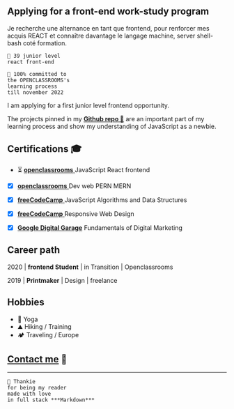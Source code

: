 <!-- # cheapskatePortfolio -->


<!-- ![ID](./Picture/github2.png "Portrait, pixelArt") -->

<!-- ![ID](./Picture/heroQRSun-1.png "Skills, Front-end REACT") -->

## Applying for a front-end work-study program

Je recherche une alternance en tant que frontend, pour renforcer mes acquis REACT et connaître davantage le langage machine, server shell-bash coté formation.

    👨 39 junior level
    react front-end

    🌱 100% committed to
    the OPENCLASSROOMS's
    learning process
    till november 2022

I am applying for a first junior level frontend opportunity.

The projects pinned in my [**Github repo 📑**](https://github.com/git504) are an important part of my learning process and show my understanding of JavaScript as a newbie.

## Certifications 🎓

- ⏳ [**openclassrooms** ](https://www.francecompetences.fr/recherche/rncp/35976/) JavaScript React frontend
- [x] [**openclassrooms** ](https://www.francecompetences.fr/recherche/rncp/32173/) Dev web PERN MERN

- [x] [**freeCodeCamp** ](https://www.freecodecamp.org/certification/git504/javascript-algorithms-and-data-structures) JavaScript Algorithms and Data Structures
- [x] [**freeCodeCamp** ](https://www.freecodecamp.org/certification/git504/responsive-web-design) Responsive Web Design
- [x] [**Google Digital Garage**](https://github.com/git504/git504/blob/main/Developer%20Certification/Google%20garage%20Marketing.pdf) Fundamentals of Digital Marketing

## Career path

2020 | **frontend Student** | in Transition | Openclassrooms

2019 | **Printmaker** | Design | freelance

## Hobbies

- 🧘 Yoga
- ⛰️ Hiking / Training
- 🏕️ Traveling / Europe


## [Contact me](https://github.com/git504/cheapskatePortfolio/blob/main/contact.md) 💬

---

    🙏 Thankie
    for being my reader
    made with love
    in full stack ***Markdown***

<!-- ![ID](./Picture/qrcode_git504.github.iominiFOTO.png "QR, portfolio") -->
